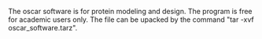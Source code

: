  The oscar software is for protein modeling and design. The program is free for academic users only. The file can be upacked by the command "tar -xvf oscar_software.tarz". 
